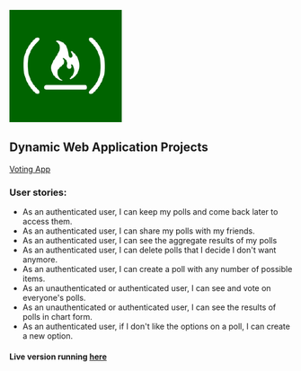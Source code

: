 ![fcc-logo](https://raw.githubusercontent.com/MarkoN95/Voting-App/master/client/media/fcc-logo.png)

## Dynamic Web Application Projects

[Voting App](https://www.freecodecamp.com/challenges/build-a-voting-app)

### User stories:

* As an authenticated user, I can keep my polls and come back later to access them.
* As an authenticated user, I can share my polls with my friends.
* As an authenticated user, I can see the aggregate results of my polls
* As an authenticated user, I can delete polls that I decide I don't want anymore.
* As an authenticated user, I can create a poll with any number of possible items.
* As an unauthenticated or authenticated user, I can see and vote on everyone's polls.
* As an unauthenticated or authenticated user, I can see the results of polls in chart form.
* As an authenticated user, if I don't like the options on a poll, I can create a new option.

#### Live version running [here](https://votinator.herokuapp.com/)
